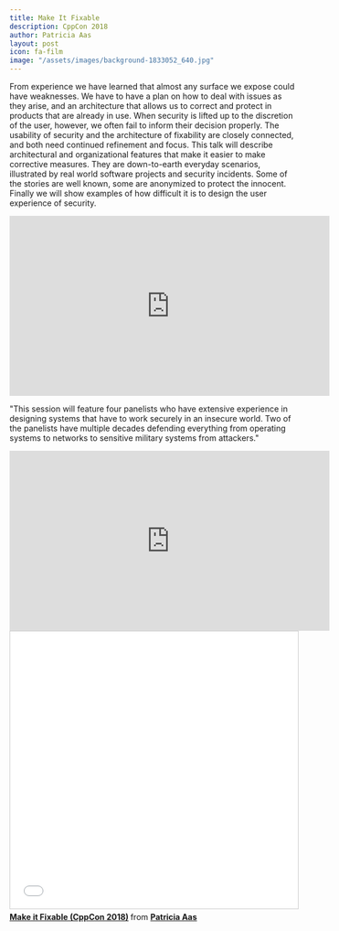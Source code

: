 ```yaml
---
title: Make It Fixable
description: CppCon 2018
author: Patricia Aas
layout: post
icon: fa-film
image: "/assets/images/background-1833052_640.jpg"
---
```

From experience we have learned that almost any surface we expose could have weaknesses. We have to have a plan on how to deal with issues as they arise, and an architecture that allows us to correct and protect in products that are already in use. When security is lifted up to the discretion of the user, however, we often fail to inform their decision properly. The usability of security and the architecture of fixability are closely connected, and both need continued refinement and focus. This talk will describe architectural and organizational features that make it easier to make corrective measures. They are down-to-earth everyday scenarios, illustrated by real world software projects and security incidents. Some of the stories are well known, some are anonymized to protect the innocent. Finally we will show examples of how difficult it is to design the user experience of security.

<iframe width="560" height="315" src="https://www.youtube-nocookie.com/embed/IupP8AFrOJk" frameborder="0" allow="accelerometer; autoplay; encrypted-media; gyroscope; picture-in-picture" allowfullscreen></iframe>

"This session will feature four panelists who have extensive experience in designing systems that have to work securely in an insecure world. Two of the panelists have multiple decades defending everything from operating systems to networks to sensitive military systems from attackers."

<iframe width="560" height="315" src="https://www.youtube-nocookie.com/embed/Vgirordcrsw" frameborder="0" allow="accelerometer; autoplay; encrypted-media; gyroscope; picture-in-picture" allowfullscreen></iframe>

<iframe src="//www.slideshare.net/slideshow/embed_code/key/Lmmi1i08dIwpBi" width="595" height="485" frameborder="0" marginwidth="0" marginheight="0" scrolling="no" style="border:1px solid #CCC; border-width:1px; margin-bottom:5px; max-width: 100%;" allowfullscreen> </iframe> <div style="margin-bottom:5px"> <strong> <a href="//www.slideshare.net/PatriciaAas/make-it-fixable-cppcon-2018" title="Make it Fixable (CppCon 2018)" target="_blank">Make it Fixable (CppCon 2018)</a> </strong> from <strong><a href="https://www.slideshare.net/PatriciaAas" target="_blank">Patricia Aas</a></strong> </div>